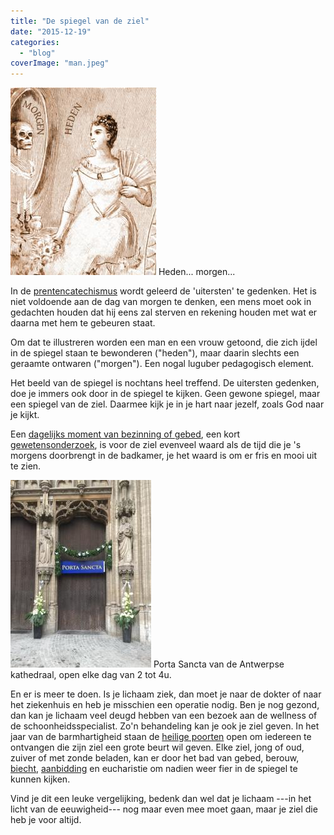 ```yaml
---
title: "De spiegel van de ziel"
date: "2015-12-19"
categories: 
  - "blog"
coverImage: "man.jpeg"
---
```


![Heden... morgen...](images/vrouw-233x300.jpeg) Heden... morgen...

In de [prentencatechismus](http://prentencatechismus.org/uncategorized/de-vier-uitersten-in-het-algemeen-de-dood/) wordt geleerd de 'uitersten' te gedenken. Het is niet voldoende aan de dag van morgen te denken, een mens moet ook in gedachten houden dat hij eens zal sterven en rekening houden met wat er daarna met hem te gebeuren staat.

Om dat te illustreren worden een man en een vrouw getoond, die zich ijdel in de spiegel staan te bewonderen ("heden"), maar daarin slechts een geraamte ontwaren ("morgen"). Een nogal luguber pedagogisch element.

Het beeld van de spiegel is nochtans heel treffend. De uitersten gedenken, doe je immers ook door in de spiegel te kijken. Geen gewone spiegel, maar een spiegel van de ziel. Daarmee kijk je in je hart naar jezelf, zoals God naar je kijkt.

Een [dagelijks moment van bezinning of gebed](http://alledaags.gelovenleren.net/), een kort [gewetensonderzoek](http://www.jezuieten.org/nl/in-de-reeks-ignatiaanse-pedagogie-het-gewetensonderzoek), is voor de ziel evenveel waard als de tijd die je 's morgens doorbrengt in de badkamer, je het waard is om er fris en mooi uit te zien.

[![Porta Sancta van de Antwerpse kathedraal, open elke dag van 2 tot 4u.](images/foto_1450080556-225x300.jpg)](http://www.dekathedraal.be/nl/barmhartigheid.htm) Porta Sancta van de Antwerpse kathedraal, open elke dag van 2 tot 4u.

En er is meer te doen. Is je lichaam ziek, dan moet je naar de dokter of naar het ziekenhuis en heb je misschien een operatie nodig. Ben je nog gezond, dan kan je lichaam veel deugd hebben van een bezoek aan de wellness of de schoonheidsspecialist. Zo'n behandeling kan je ook je ziel geven. In het jaar van de barmhartigheid staan de [heilige poorten](http://www.katholieknieuwsblad.nl/nieuws/overzicht-heilige-deuren-nederlandse-en-vlaamse-bisdommen) open om iedereen te ontvangen die zijn ziel een grote beurt wil geven. Elke ziel, jong of oud, zuiver of met zonde beladen, kan er door het bad van gebed, berouw, [biecht](/blog/biecht/), [aanbidding](http://www.veniteadoremus.be/) en eucharistie om nadien weer fier in de spiegel te kunnen kijken.

Vind je dit een leuke vergelijking, bedenk dan wel dat je lichaam ---in het licht van de eeuwigheid--- nog maar even mee moet gaan, maar je ziel die heb je voor altijd.

